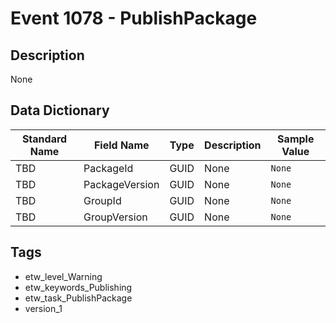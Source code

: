 # Event 1078 - PublishPackage

## Description
None

## Data Dictionary
|Standard Name|Field Name|Type|Description|Sample Value|
|---|---|---|---|---|
|TBD|PackageId|GUID|None|`None`|
|TBD|PackageVersion|GUID|None|`None`|
|TBD|GroupId|GUID|None|`None`|
|TBD|GroupVersion|GUID|None|`None`|

## Tags
* etw_level_Warning
* etw_keywords_Publishing
* etw_task_PublishPackage
* version_1
